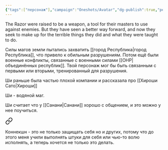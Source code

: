 ```yaml
---
{"tags":["персонаж"],"campaign":"Oneshots/Avatar","dg-publish":true,"permalink":"/shi-iz-tumannyh-bolot/","dgPassFrontmatter":true}
---
```


The Razor were raised to be a weapon, a tool for their masters to use against enemies. But they have seen a better way forward, and now they seek to make up for the terrible things they did and what they were taught to do.

Силы магов земли пытались захватить [[город Республика\|город Республика]], что привело к обильным разрушениям. Потом ещё были военные конфликты, связанные с военными силами [[ОНР\|объединённых республик]]. Твой персонаж мог бы быть связанным с первыми или вторыми, тренированный для разрушения.

Ши раньше была частью плохой компании и рассказала про [[Хироши Сато\|Хироши]]

Ши - водяной маг.

Ши считает что у [[Санани\|Санани]] хорошо с общением, и это можно у нее поучиться. 


<div class="transclusion internal-embed is-loaded"><a class="markdown-embed-link" href="/21-marta-2024/#9e66fe" aria-label="Open link"><svg xmlns="http://www.w3.org/2000/svg" width="24" height="24" viewBox="0 0 24 24" fill="none" stroke="currentColor" stroke-width="2" stroke-linecap="round" stroke-linejoin="round" class="svg-icon lucide-link"><path d="M10 13a5 5 0 0 0 7.54.54l3-3a5 5 0 0 0-7.07-7.07l-1.72 1.71"></path><path d="M14 11a5 5 0 0 0-7.54-.54l-3 3a5 5 0 0 0 7.07 7.07l1.71-1.71"></path></svg></a><div class="markdown-embed">



Коннекшн - это не только защищать себя но и других, потому что до этого меня учили выполнять штуки для себя или чью-то волю исполнять, а теперь хочется не только это делать.  

</div></div>
